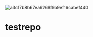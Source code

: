 ![a3c17b8b67ea6268f9a9ef16cabef440](https://user-images.githubusercontent.com/88997335/129506921-88e468b7-fe1d-444b-825c-85771e0763f6.jpg)
# testrepo
